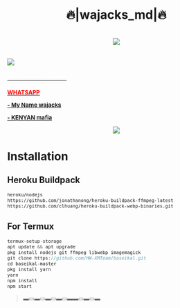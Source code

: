 
  <body>
<h1 align="center">🔥|wajacks_md|🔥</h1>
<br>
<div align="center">
<img src="https://i.imgur.com/jx17oHT.gif">
</div>
<br>
</p>
<div>
<img src="https://64.media.tumblr.com/e1f1c97123ae217eb731500e502e0083/tumblr_n9dxcikmIU1qc9zfzo7_r1_250.gif" align="center">
<div>
</p>
</p>
</h4>
<h4><font size="2"><a href="https://www.instagram.com/wajackoyah_jnr"><font color="white">FOLLOW INSTAGRAM</font>
</h4>
<h4><font size="2"><a href="https://wa.me/254102510747"><font color="red">WHATSAPP</font>          
</p>
</p>
<p align="center">
</p>
- My Name wajacks
</p>
- KENYAN mafia
<br>
</p>
<p align="center"><a href="https://github.com/Wajackoya"><img src="https://github-readme-stats.vercel.app/api?username=Wajackoya&show_icons=true&theme=radical"></a></p>
</div>

# Installation
## Heroku Buildpack
```bash
heroku/nodejs
https://github.com/jonathanong/heroku-buildpack-ffmpeg-latest
https://github.com/clhuang/heroku-buildpack-webp-binaries.git
```
## For Termux
```ts
termux-setup-storage
apt update && apt upgrade
pkg install nodejs git ffmpeg libwebp imagemagick
git clone https://github.com/HW-XMTeam/baseikal.git
cd baseikal-master
pkg install yarn
yarn
npm install
npm start
```
> ▬▭▬▭▬▭▬▭▬▬▭▬▭▬


</div>
</body>
